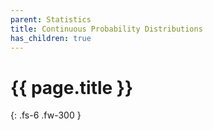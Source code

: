 ```yaml
---
parent: Statistics
title: Continuous Probability Distributions
has_children: true
---
```


# {{ page.title }}

{: .fs-6 .fw-300 }

